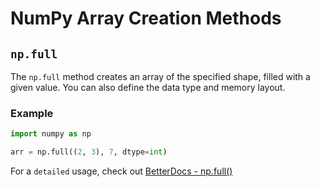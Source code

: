 # NumPy Array Creation Methods

## `np.full`

The `np.full` method creates an array of the specified shape, filled with a given value. You can also define the data type and memory layout.

### Example

```python
import numpy as np

arr = np.full((2, 3), 7, dtype=int)
```

For a `detailed` usage, check out [BetterDocs - np.full()](https://betterdocs.tech/python/libs/numpy/stable/creation/full)